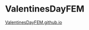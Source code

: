 ﻿# ValentinesDayFEM
[ValentinesDayFEM.github.io](https://fabheritage.github.io/ValentinesDayFEM.github.io/)
